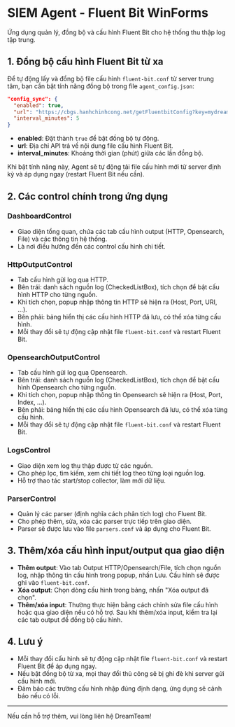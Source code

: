 # SIEM Agent - Fluent Bit WinForms

Ứng dụng quản lý, đồng bộ và cấu hình Fluent Bit cho hệ thống thu thập log tập trung.

## 1. Đồng bộ cấu hình Fluent Bit từ xa

Để tự động lấy và đồng bộ file cấu hình `fluent-bit.conf` từ server trung tâm, bạn cần bật tính năng đồng bộ trong file `agent_config.json`:

```json
"config_sync": {
  "enabled": true,
  "url": "https://cbgs.hanhchinhcong.net/getFluentbitConfig?key=mydreamteam123456778899",
  "interval_minutes": 5
}
```
- **enabled**: Đặt thành `true` để bật đồng bộ tự động.
- **url**: Địa chỉ API trả về nội dung file cấu hình Fluent Bit.
- **interval_minutes**: Khoảng thời gian (phút) giữa các lần đồng bộ.

Khi bật tính năng này, Agent sẽ tự động tải file cấu hình mới từ server định kỳ và áp dụng ngay (restart Fluent Bit nếu cần).

## 2. Các control chính trong ứng dụng

### DashboardControl
- Giao diện tổng quan, chứa các tab cấu hình output (HTTP, Opensearch, File) và các thông tin hệ thống.
- Là nơi điều hướng đến các control cấu hình chi tiết.

### HttpOutputControl
- Tab cấu hình gửi log qua HTTP.
- Bên trái: danh sách nguồn log (CheckedListBox), tích chọn để bật cấu hình HTTP cho từng nguồn.
- Khi tích chọn, popup nhập thông tin HTTP sẽ hiện ra (Host, Port, URI, ...).
- Bên phải: bảng hiển thị các cấu hình HTTP đã lưu, có thể xóa từng cấu hình.
- Mỗi thay đổi sẽ tự động cập nhật file `fluent-bit.conf` và restart Fluent Bit.

### OpensearchOutputControl
- Tab cấu hình gửi log qua Opensearch.
- Bên trái: danh sách nguồn log (CheckedListBox), tích chọn để bật cấu hình Opensearch cho từng nguồn.
- Khi tích chọn, popup nhập thông tin Opensearch sẽ hiện ra (Host, Port, Index, ...).
- Bên phải: bảng hiển thị các cấu hình Opensearch đã lưu, có thể xóa từng cấu hình.
- Mỗi thay đổi sẽ tự động cập nhật file `fluent-bit.conf` và restart Fluent Bit.

### LogsControl
- Giao diện xem log thu thập được từ các nguồn.
- Cho phép lọc, tìm kiếm, xem chi tiết log theo từng loại nguồn log.
- Hỗ trợ thao tác start/stop collector, làm mới dữ liệu.

### ParserControl
- Quản lý các parser (định nghĩa cách phân tích log) cho Fluent Bit.
- Cho phép thêm, sửa, xóa các parser trực tiếp trên giao diện.
- Parser sẽ được lưu vào file `parsers.conf` và áp dụng cho Fluent Bit.

## 3. Thêm/xóa cấu hình input/output qua giao diện

- **Thêm output**: Vào tab Output HTTP/Opensearch/File, tích chọn nguồn log, nhập thông tin cấu hình trong popup, nhấn Lưu. Cấu hình sẽ được ghi vào `fluent-bit.conf`.
- **Xóa output**: Chọn dòng cấu hình trong bảng, nhấn "Xóa output đã chọn".
- **Thêm/xóa input**: Thường thực hiện bằng cách chỉnh sửa file cấu hình hoặc qua giao diện nếu có hỗ trợ. Sau khi thêm/xóa input, kiểm tra lại các tab output để đồng bộ cấu hình.

## 4. Lưu ý
- Mỗi thay đổi cấu hình sẽ tự động cập nhật file `fluent-bit.conf` và restart Fluent Bit để áp dụng ngay.
- Nếu bật đồng bộ từ xa, mọi thay đổi thủ công sẽ bị ghi đè khi server gửi cấu hình mới.
- Đảm bảo các trường cấu hình nhập đúng định dạng, ứng dụng sẽ cảnh báo nếu có lỗi.

---
Nếu cần hỗ trợ thêm, vui lòng liên hệ DreamTeam!
